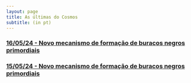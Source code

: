 ```yaml
---
layout: page
title: As últimas do Cosmos
subtitle: (in pt)
---
```


### [16/05/24 - Novo mecanismo de formação de buracos negros primordiais](https://rzferreira.github.io/utopolis/2024-05-16-NovadescobertaDeOndasGravitacionais/)
### [15/05/24 - Novo mecanismo de formação de buracos negros primordiais](https://rzferreira.github.io/utopolis/2024-05-15-NovoPBHmechanism)



